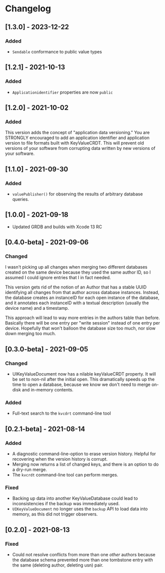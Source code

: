 # Changelog

## [1.3.0] - 2023-12-22

### Added

- `Sendable` conformance to public value types

## [1.2.1] - 2021-10-13

### Added

- `Applicationidentifier` properties are now `public`

## [1.2.0] - 2021-10-02

### Added

This version adds the concept of "application data versioning." You are STRONGLY encouraged to add an application identifier and application version to file formats built with KeyValueCRDT. This will prevent old versions of your software from corrupting data written by new versions of your software.

## [1.1.0] - 2021-09-30

### Added

- `valuePublisher()` for observing the results of arbitrary database queries.

## [1.0.0] - 2021-09-18

- Updated GRDB and builds with Xcode 13 RC

## [0.4.0-beta] - 2021-09-06

### Changed

I wasn't picking up all changes when merging two different databases created on the same device because they used the same author ID, so I assumed I could ignore entries that I in fact needed.

This version gets rid of the notion of an Author that has a stable UUID identifying all changes from that author across database instances. Instead, the database creates an instanceID for each open instance of the database, and it annotates each instanceID with a textual description (usually the device name) and a timestamp.

This approach will lead to way more entries in the authors table than before. Basically there will be one entry per "write session" instead of one entry per device. Hopefully that won't balloon the database size too much, nor slow down merging too much.

## [0.3.0-beta] - 2021-09-05

### Changed

- UIKeyValueDocument now has a nilable keyValueCRDT property. It will be set to non-nil after the initial open. This dramatically speeds up the time to open a database, because we know we don't need to merge on-disk and in-memory contents.

### Added

- Full-text search to the `kvcdrt` command-line tool

## [0.2.1-beta] - 2021-08-14

### Added

- A diagnostic command-line-option to erase version history. Helpful for recovering when the version history is corrupt.
- Merging now returns a list of changed keys, and there is an option to do a dry-run merge. 
- The `kvcrdt` command-line tool can perform merges.

### Fixed

- Backing up data into another KeyValueDatabase could lead to inconsistencies if the backup was immediately used.
- `UIKeyValueDocument` no longer uses the `backup` API to load data into memory, as this did not trigger observers.

## [0.2.0] - 2021-08-13

### Fixed

- Could not resolve conflicts from more than one *other* authors because the database schema prevented more than one tombstone entry with the same (deleting author, deleting usn) pair.
